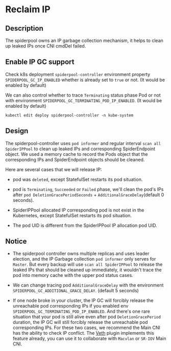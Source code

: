 # Reclaim IP

## Description

The spiderpool owns an IP garbage collection mechanism, it helps to clean up leaked IPs once CNI cmdDel failed.

## Enable IP GC support

Check k8s deployment `spiderpool-controller` environment property `SPIDERPOOL_GC_IP_ENABLED` whether is already set to `true` or not. (It would be enabled by default)

We can also control whether to trace `Terminating` status phase Pod or not with environment `SPIDERPOOL_GC_TERMINATING_POD_IP_ENABLED`. (It would be enabled by default)

```shell
kubectl edit deploy spiderpool-controller -n kube-system
```

## Design


The spiderpool-controller uses `pod informer` and regular interval `scan all SpiderIPPool` to clean up leaked IPs and corresponding SpiderEndpoint object.
We used a memory cache to record the Pods object that the corresponding IPs and SpiderEndpoint objects should be cleaned.

Here are several cases that we will release IP:

* pod was `deleted`, except StatefulSet restarts its pod situation.

* pod is `Terminating`, `Succeeded` or `Failed` phase, we'll clean the pod's IPs after `pod DeletionGracePeriodSeconds` + `AdditionalGraceDelay`(default 0 seconds).

* SpiderIPPool allocated IP corresponding pod is not exist in the Kubernetes, except StatefulSet restarts its pod situation.

* The pod UID is different from the SpiderIPPool IP allocation pod UID.

## Notice

* The spiderpool controller owns multiple replicas and uses leader election, and the IP Garbage collection `pod informer` only serves for `Master`.
  But every backup will use `scan all SpiderIPPool` to release the leaked IPs that should be cleaned up immediately, it wouldn't trace the pod into memory cache with the upper pod status cases.

* We can change tracing pod `AdditionalGraceDelay` with the environment `SPIDERPOOL_GC_ADDITIONAL_GRACE_DELAY`. (default 5 seconds)

* If one node broke in your cluster, the IP GC will forcibly release the unreachable pod corresponding IPs if you enabled env `SPIDERPOOL_GC_TERMINATING_POD_IP_ENABLED`. 
And there's one rare situation that your pod is still alive even after pod `DeletionGracePeriod` duration, the IP GC will still forcibly release the unreachable pod corresponding IPs.
For these two cases, we recommend the Main CNI has the ability to check IP conflict. 
The [Veth](https://github.com/spidernet-io/plugins) plugin implements this feature already, you can use it to collaborate with `Macvlan` or `SR-IOV` Main CNI.
